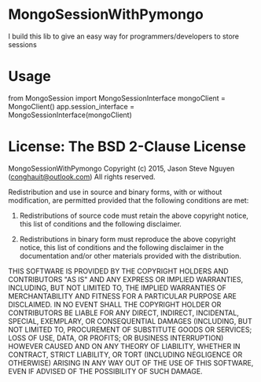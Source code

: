 # MongoSessionWithPymongo
I build this lib to give an easy way for programmers/developers to store sessions

# Usage
from MongoSession import MongoSessionInterface
mongoClient =  MongoClient(<MONGO URI>)
app.session_interface = MongoSessionInterface(mongoClient)

# License: The BSD 2-Clause License

MongoSessionWithPymongo
Copyright (c) 2015, Jason Steve Nguyen (conghauit@outlook.com)
All rights reserved.

Redistribution and use in source and binary forms, with or without modification,
 are permitted provided that the following conditions are met:

1. Redistributions of source code must retain the above copyright notice, this 
list of conditions and the following disclaimer.

2. Redistributions in binary form must reproduce the above copyright notice, this 
list of conditions and the following disclaimer in the documentation and/or other 
materials provided with the distribution.

THIS SOFTWARE IS PROVIDED BY THE COPYRIGHT HOLDERS AND CONTRIBUTORS "AS IS" AND 
ANY EXPRESS OR IMPLIED WARRANTIES, INCLUDING, BUT NOT LIMITED TO, THE IMPLIED 
WARRANTIES OF MERCHANTABILITY AND FITNESS FOR A PARTICULAR PURPOSE ARE DISCLAIMED. 
IN NO EVENT SHALL THE COPYRIGHT HOLDER OR CONTRIBUTORS BE LIABLE FOR ANY DIRECT, 
INDIRECT, INCIDENTAL, SPECIAL, EXEMPLARY, OR CONSEQUENTIAL DAMAGES (INCLUDING, BUT 
NOT LIMITED TO, PROCUREMENT OF SUBSTITUTE GOODS OR SERVICES; LOSS OF USE, DATA, OR 
PROFITS; OR BUSINESS INTERRUPTION) HOWEVER CAUSED AND ON ANY THEORY OF LIABILITY, 
WHETHER IN CONTRACT, STRICT LIABILITY, OR TORT (INCLUDING NEGLIGENCE OR OTHERWISE) 
ARISING IN ANY WAY OUT OF THE USE OF THIS SOFTWARE, EVEN IF ADVISED OF THE 
POSSIBILITY OF SUCH DAMAGE.
